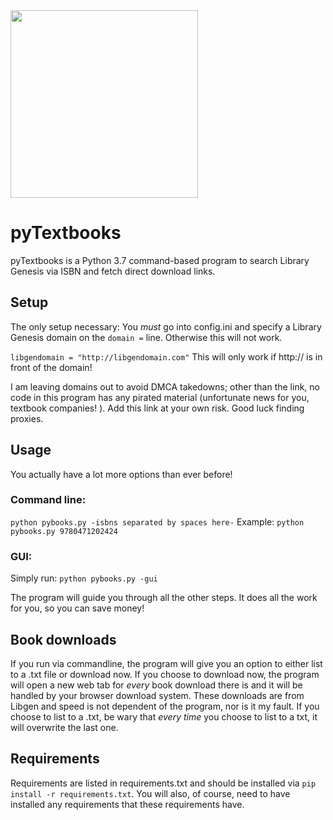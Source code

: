 <img src="https://i.imgur.com/bMFdBbl.png" width="300">

# pyTextbooks
pyTextbooks is a Python 3.7 command-based program to search Library Genesis via ISBN and fetch direct download links.

## Setup
The only setup necessary: You *must* go into config.ini and specify a Library Genesis domain on the `domain =` line. Otherwise this will not work.

`libgendomain = "http://libgendomain.com"`
This will only work if http:// is in front of the domain!

I am leaving domains out to avoid DMCA takedowns; other than the link, no code in this program has any pirated material (unfortunate news for you, textbook companies! ).
Add this link at your own risk. Good luck finding proxies.

## Usage
You actually have a lot more options than ever before!

### Command line:
`python pybooks.py -isbns separated by spaces here-`
Example:
`python pybooks.py 9780471202424`

### GUI:
Simply run:
`python pybooks.py -gui`

The program will guide you through all the other steps. It does all the work for you, so you can save money!

## Book downloads
If you run via commandline, the program will give you an option to either list to a .txt file or download now.
If you choose to download now, the program will open a new web tab for *every* book download there is and it will be handled by your browser download system.
These downloads are from Libgen and speed is not dependent of the program, nor is it my fault.
If you choose to list to a .txt, be wary that *every time* you choose to list to a txt, it will overwrite the last one.


## Requirements
Requirements are listed in requirements.txt and should be installed via `pip install -r requirements.txt`. 
You will also, of course, need to have installed any requirements that these requirements have.
##
